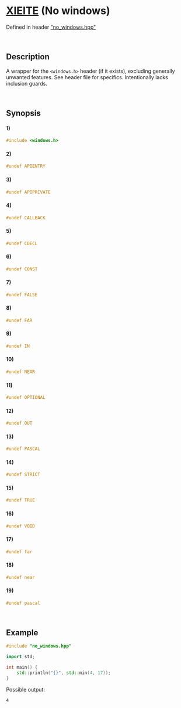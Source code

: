 # [XIEITE](../../macros.md) \(No windows\)
Defined in header ["no_windows.hpp"](../../../src/macros/no_windows.hpp)

&nbsp;

## Description
A wrapper for the `<windows.h>` header (if it exists), excluding generally unwanted features. See header file for specifics. Intentionally lacks inclusion guards.

&nbsp;

## Synopsis
#### 1)
```cpp
#include <windows.h>
```
#### 2)
```cpp
#undef APIENTRY
```
#### 3)
```cpp
#undef APIPRIVATE
```
#### 4)
```cpp
#undef CALLBACK
```
#### 5)
```cpp
#undef CDECL
```
#### 6)
```cpp
#undef CONST
```
#### 7)
```cpp
#undef FALSE
```
#### 8)
```cpp
#undef FAR
```
#### 9)
```cpp
#undef IN
```
#### 10)
```cpp
#undef NEAR
```
#### 11)
```cpp
#undef OPTIONAL
```
#### 12)
```cpp
#undef OUT
```
#### 13)
```cpp
#undef PASCAL
```
#### 14)
```cpp
#undef STRICT
```
#### 15)
```cpp
#undef TRUE
```
#### 16)
```cpp
#undef VOID
```
#### 17)
```cpp
#undef far
```
#### 18)
```cpp
#undef near
```
#### 19)
```cpp
#undef pascal
```

&nbsp;

## Example
```cpp
#include "no_windows.hpp"

import std;

int main() {
    std::println("{}", std::min(4, 17));
}
```
Possible output:
```
4
```
